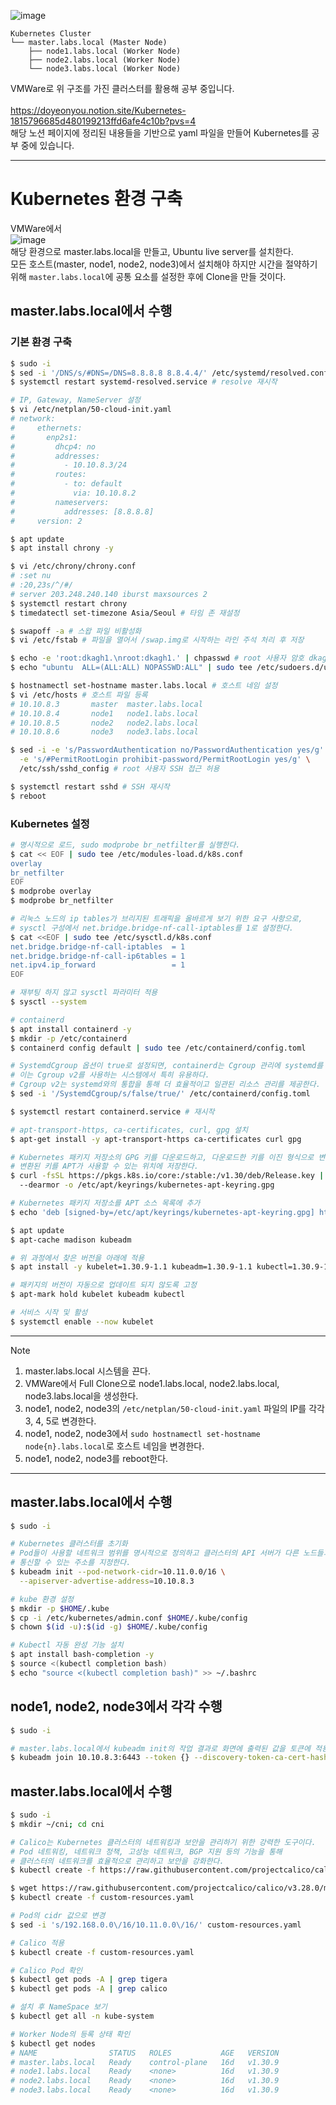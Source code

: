 ![image](https://github.com/user-attachments/assets/53535514-c0d5-4349-ad23-c6a1f51538d8)

```
Kubernetes Cluster
└── master.labs.local (Master Node)
    ├── node1.labs.local (Worker Node)
    ├── node2.labs.local (Worker Node)
    └── node3.labs.local (Worker Node)
```

VMWare로 위 구조를 가진 클러스터를 활용해 공부 중입니다.
<br/>
<br/>
https://doyeonyou.notion.site/Kubernetes-1815796685d480199213ffd6afe4c10b?pvs=4
<br/>
해당 노션 페이지에 정리된 내용들을 기반으로 yaml 파일을 만들어 Kubernetes를 공부 중에 있습니다.
<br/>

---
# Kubernetes 환경 구축
VMWare에서
<br/>
![image](https://github.com/user-attachments/assets/b58ff538-911c-47d2-a190-69f003033fb7)<br/>
해당 환경으로 master.labs.local을 만들고, Ubuntu live server를 설치한다.
<br/>
모든 호스트(master, node1, node2, node3)에서 설치해야 하지만 시간을 절약하기 위해 `master.labs.local`에 공통 요소를 설정한 후에 Clone을 만들 것이다.
<br/>
## master.labs.local에서 수행
### 기본 환경 구축
```bash
$ sudo -i
$ sed -i '/DNS/s/#DNS=/DNS=8.8.8.8 8.8.4.4/' /etc/systemd/resolved.conf # 네임 서버 변경
$ systemctl restart systemd-resolved.service # resolve 재시작

# IP, Gateway, NameServer 설정
$ vi /etc/netplan/50-cloud-init.yaml
# network:
#     ethernets:
#       enp2s1:
#         dhcp4: no
#         addresses:
#           - 10.10.8.3/24
#         routes:
#           - to: default
#             via: 10.10.8.2
#         nameservers:
#           addresses: [8.8.8.8]
#     version: 2

$ apt update
$ apt install chrony -y

$ vi /etc/chrony/chrony.conf
# :set nu
# :20,23s/^/#/
# server 203.248.240.140 iburst maxsources 2
$ systemctl restart chrony
$ timedatectl set-timezone Asia/Seoul # 타임 존 재설정

$ swapoff -a # 스왑 파일 비활성화
$ vi /etc/fstab # 파일을 열어서 /swap.img로 시작하는 라인 주석 처리 후 저장

$ echo -e 'root:dkagh1.\nroot:dkagh1.' | chpasswd # root 사용자 암호 dkagh1.으로 설정
$ echo "ubuntu  ALL=(ALL:ALL) NOPASSWD:ALL" | sudo tee /etc/sudoers.d/ubuntu # sudo -i 시 암호 묻지 않게 하기

$ hostnamectl set-hostname master.labs.local # 호스트 네임 설정
$ vi /etc/hosts # 호스트 파일 등록
# 10.10.8.3       master  master.labs.local
# 10.10.8.4       node1   node1.labs.local
# 10.10.8.5       node2   node2.labs.local
# 10.10.8.6       node3   node3.labs.local

$ sed -i -e 's/PasswordAuthentication no/PasswordAuthentication yes/g' \
  -e 's/#PermitRootLogin prohibit-password/PermitRootLogin yes/g' \ 
  /etc/ssh/sshd_config # root 사용자 SSH 접근 허용

$ systemctl restart sshd # SSH 재시작
$ reboot
```
### Kubernetes 설정
```bash
# 명시적으로 로드, sudo modprobe br_netfilter를 실행한다.
$ cat << EOF | sudo tee /etc/modules-load.d/k8s.conf 
overlay 
br_netfilter 
EOF
$ modprobe overlay
$ modprobe br_netfilter

# 리눅스 노드의 ip tables가 브리지된 트래픽을 올바르게 보기 위한 요구 사항으로,
# sysctl 구성에서 net.bridge.bridge-nf-call-iptables를 1로 설정한다.
$ cat <<EOF | sudo tee /etc/sysctl.d/k8s.conf 
net.bridge.bridge-nf-call-iptables  = 1 
net.bridge.bridge-nf-call-ip6tables = 1
net.ipv4.ip_forward                 = 1 
EOF

# 재부팅 하지 않고 sysctl 파라미터 적용
$ sysctl --system

# containerd
$ apt install containerd -y
$ mkdir -p /etc/containerd
$ containerd config default | sudo tee /etc/containerd/config.toml

# SystemdCgroup 옵션이 true로 설정되면, containerd는 Cgroup 관리에 systemd를 사용하게 된다.
# 이는 Cgroup v2를 사용하는 시스템에서 특히 유용하다.
# Cgroup v2는 systemd와의 통합을 통해 더 효율적이고 일관된 리소스 관리를 제공한다.
$ sed -i '/SystemdCgroup/s/false/true/' /etc/containerd/config.toml

$ systemctl restart containerd.service # 재시작

# apt-transport-https, ca-certificates, curl, gpg 설치
$ apt-get install -y apt-transport-https ca-certificates curl gpg

# Kubernetes 패키지 저장소의 GPG 키를 다운로드하고, 다운로드한 키를 이진 형식으로 변환 후
# 변환된 키를 APT가 사용할 수 있는 위치에 저장한다.
$ curl -fsSL https://pkgs.k8s.io/core:/stable:/v1.30/deb/Release.key | sudo gpg \ 
  --dearmor -o /etc/apt/keyrings/kubernetes-apt-keyring.gpg

# Kubernetes 패키지 저장소를 APT 소스 목록에 추가
$ echo 'deb [signed-by=/etc/apt/keyrings/kubernetes-apt-keyring.gpg] https://pkgs.k8s.io/core:/stable:/v1.30/deb/ /' | sudo tee /etc/apt/sources.list.d/kubernetes.list

$ apt update
$ apt-cache madison kubeadm

# 위 과정에서 찾은 버전을 아래에 적용
$ apt install -y kubelet=1.30.9-1.1 kubeadm=1.30.9-1.1 kubectl=1.30.9-1.1

# 패키지의 버전이 자동으로 업데이트 되지 않도록 고정
$ apt-mark hold kubelet kubeadm kubectl

# 서비스 시작 및 활성
$ systemctl enable --now kubelet
```
---
>[!Note]
>1. master.labs.local 시스템을 끈다.
>2. VMWare에서 Full Clone으로 node1.labs.local, node2.labs.local, node3.labs.local을 생성한다.
>3. node1, node2, node3의 `/etc/netplan/50-cloud-init.yaml` 파일의 IP를 각각 3, 4, 5로 변경한다.
>4. node1, node2, node3에서 `sudo hostnamectl set-hostname node{n}.labs.local`로 호스트 네임을 변경한다.
>5. node1, node2, node3를 reboot한다.
---
## master.labs.local에서 수행
```bash
$ sudo -i

# Kubernetes 클러스터를 초기화
# Pod들이 사용할 네트워크 범위를 명시적으로 정의하고 클러스터의 API 서버가 다른 노드들과
# 통신할 수 있는 주소를 지정한다.
$ kubeadm init --pod-network-cidr=10.11.0.0/16 \
  --apiserver-advertise-address=10.10.8.3

# kube 환경 설정
$ mkdir -p $HOME/.kube
$ cp -i /etc/kubernetes/admin.conf $HOME/.kube/config
$ chown $(id -u):$(id -g) $HOME/.kube/config

# Kubectl 자동 완성 기능 설치
$ apt install bash-completion -y
$ source <(kubectl completion bash)
$ echo "source <(kubectl completion bash)" >> ~/.bashrc
```

## node1, node2, node3에서 각각 수행
```bash
$ sudo -i

# master.labs.local에서 kubeadm init의 작업 결과로 화면에 출력된 값을 토큰에 적용
$ kubeadm join 10.10.8.3:6443 --token {} --discovery-token-ca-cert-hash {}
```

## master.labs.local에서 수행
```bash
$ sudo -i
$ mkdir ~/cni; cd cni

# Calico는 Kubernetes 클러스터의 네트워킹과 보안을 관리하기 위한 강력한 도구이다.
# Pod 네트워킹, 네트워크 정책, 고성능 네트워크, BGP 지원 등의 기능을 통해
# 클러스터의 네트워크를 효율적으로 관리하고 보안을 강화한다.
$ kubectl create -f https://raw.githubusercontent.com/projectcalico/calico/v3.28.0/manifests/tigera-operator.yaml

$ wget https://raw.githubusercontent.com/projectcalico/calico/v3.28.0/manifests/custom-resources.yaml
$ kubectl create -f custom-resources.yaml

# Pod의 cidr 값으로 변경
$ sed -i 's/192.168.0.0\/16/10.11.0.0\/16/' custom-resources.yaml

# Calico 적용
$ kubectl create -f custom-resources.yaml

# Calico Pod 확인
$ kubectl get pods -A | grep tigera
$ kubectl get pods -A | grep calico

# 설치 후 NameSpace 보기
$ kubectl get all -n kube-system

# Worker Node의 등록 상태 확인
$ kubectl get nodes
# NAME                STATUS   ROLES           AGE   VERSION
# master.labs.local   Ready    control-plane   16d   v1.30.9
# node1.labs.local    Ready    <none>          16d   v1.30.9
# node2.labs.local    Ready    <none>          16d   v1.30.9
# node3.labs.local    Ready    <none>          16d   v1.30.9
```
